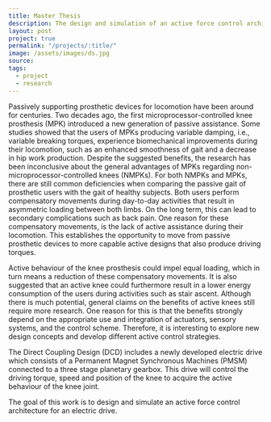 ```yaml
---
title: Master Thesis
description: The design and simulation of an active force control architecture for an electric drive
layout: post
project: true
permalink: "/projects/:title/"
image: /assets/images/ds.jpg
source: 
tags:
  - project
  - research
---
```


Passively supporting prosthetic devices for locomotion have been around for centuries. Two decades ago, the first microprocessor-controlled knee prosthesis (MPK) introduced a new generation of passive assistance. Some studies showed that the users of MPKs producing variable damping, i.e.,
variable breaking torques, experience biomechanical improvements during their locomotion, such as an enhanced smoothness of gait and a decrease in hip work production. Despite the suggested benefits, the research has been inconclusive about the general advantages of MPKs regarding non-microprocessor-controlled knees (NMPKs).  For both NMPKs and MPKs, there are still common deficiencies when comparing the passive gait of prosthetic users with the gait of healthy subjects. Both users perform compensatory movements during day-to-day activities that result in asymmetric loading between both limbs. On the long term, this can lead to secondary complications such as back pain. One reason for these compensatory movements, is the lack of active assistance during their locomotion. This establishes the opportunity to move from passive prosthetic devices to more capable active designs that also produce driving torques.

Active behaviour of the knee prosthesis could impel equal loading, which in turn means a reduction of these compensatory movements.  It is also suggested that an active knee could furthermore result in a lower energy consumption of the users during activities such as stair ascent.  Although there is much potential, general claims on the benefits of active knees still require more research.  One reason for this is that the benefits strongly depend on the appropriate use and integration of actuators, sensory systems, and the control scheme.  Therefore, it is interesting to explore new design concepts and develop different active control strategies.

The Direct Coupling Design (DCD) includes a newly developed electric drive which consists of a Permanent Magnet Synchronous Machines (PMSM) connected to a three stage planetary gearbox. This drive will control the driving torque, speed and position of the knee to acquire the active behaviour of the knee joint.

The goal of this work is to design and simulate an active force control architecture for an electric drive.
